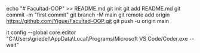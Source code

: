 
echo "# Facultad-OOP" >> README.md
git init
git add README.md
git commit -m "first commit"
git branch -M main
git remote add origin https://github.com/Yigue/Facultad-OOP.git
git push -u origin main


it config --global core.editor "C:\Users\griedel\AppData\Local\Programs\Microsoft VS Code/Coder.exe --wait"